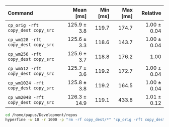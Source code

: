 | Command | Mean [ms] | Min [ms] | Max [ms] | Relative |
|:---|---:|---:|---:|---:|
| `cp_orig -rft copy_dest copy_src` | 125.9 ± 3.8 | 119.7 | 174.7 | 1.00 ± 0.04 |
| `cp_wm128 -rft copy_dest copy_src` | 125.6 ± 3.3 | 118.6 | 143.7 | 1.00 ± 0.04 |
| `cp_wm256 -rft copy_dest copy_src` | 125.6 ± 3.7 | 118.8 | 176.2 | 1.00 |
| `cp_wm512 -rft copy_dest copy_src` | 125.7 ± 3.6 | 119.2 | 172.7 | 1.00 ± 0.04 |
| `cp_wm1024 -rft copy_dest copy_src` | 125.8 ± 3.8 | 119.2 | 164.5 | 1.00 ± 0.04 |
| `cp_wm2048 -rft copy_dest copy_src` | 126.3 ± 14.9 | 119.1 | 433.8 | 1.01 ± 0.12 |


```bash
cd /home/papus/Development/repos
hyperfine -w 10 -r 1000 -p "rm -rf copy_dest/*" "cp_orig -rft copy_dest copy_src" "cp_wm128 -rft copy_dest copy_src" "cp_wm256 -rft copy_dest copy_src" "cp_wm512 -rft copy_dest copy_src" "cp_wm1024 -rft copy_dest copy_src" "cp_wm2048 -rft copy_dest copy_src"
```
